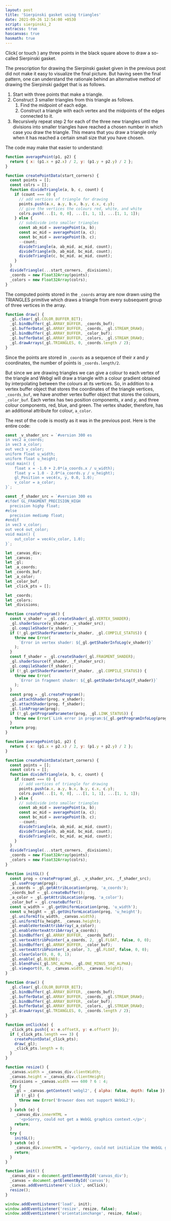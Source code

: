 ```yaml
---
layout: post
title: 'Sierpinski gasket using triangles'
date: 2021-09-26 12:54:00 +0530
script: sierpinski_2
extracss: true
hascanvas: true
hasmath: true
---
```


Click( or touch ) any three points in the black square above to draw a so-called Sierpinski gasket.

The prescription for drawing the Sierpinski gasket given in the previous post did not make it easy to visualize the final picture. But having seen the final pattern, one can understand the rationale behind an alternative method of drawing the Sierpinski gadget that is as follows.

1. Start with three points that make a triangle.
2. Construct 3 smaller triangles from this triangle as follows.
   1. Find the midpoint of each edge.
   2. Construct a triangle with each vertex and the midpoints of the edges connected to it.
3. Recursively repeat step 2 for each of the three new triangles until the divisions into smaller triangles have reached a chosen number in which case you draw the triangle. This means that you draw a triangle only when it has reached a certain small size that you have chosen.

The code may make that easier to understand:

```javascript
function averagePoint(p1, p2) {
  return { x: (p1.x + p2.x) / 2, y: (p1.y + p2.y) / 2 };
}

function createPointData(start_corners) {
  const points = [];
  const colrs = [];
  function divideTriangle(a, b, c, count) {
    if (count === 0) {
      // add vertices of triangle for drawing
      points.push(a.x, a.y, b.x, b.y, c.x, c.y);
      // give the vertices the colours red, white, and white
      colrs.push(...[1, 0, 0], ...[1, 1, 1], ...[1, 1, 1]);
    } else {
      // subdivide into smaller triangles
      const ab_mid = averagePoint(a, b);
      const ac_mid = averagePoint(a, c);
      const bc_mid = averagePoint(b, c);
      --count;
      divideTriangle(a, ab_mid, ac_mid, count);
      divideTriangle(b, ab_mid, bc_mid, count);
      divideTriangle(c, bc_mid, ac_mid, count);
    }
  }
  divideTriangle(...start_corners, _divisions);
  _coords = new Float32Array(points);
  _colors = new Float32Array(colrs);
}
```

The computed points stored in the `_coords` array are now drawn using the TRIANGLES primitive which draws a triangle from every subsequent group of three vertices in the array.

```javascript
function draw() {
  _gl.clear(_gl.COLOR_BUFFER_BIT);
  _gl.bindBuffer(_gl.ARRAY_BUFFER, _coords_buf);
  _gl.bufferData(_gl.ARRAY_BUFFER, _coords, _gl.STREAM_DRAW);
  _gl.bindBuffer(_gl.ARRAY_BUFFER, _color_buf);
  _gl.bufferData(_gl.ARRAY_BUFFER, _colors, _gl.STREAM_DRAW);
  _gl.drawArrays(_gl.TRIANGLES, 0, _coords.length / 2);
}
```

Since the points are stored in `_coords` as a sequence of their $x$ and $y$ coordinates, the number of points is `_coords.length/2`.

But since we are drawing triangles we can give a colour to each vertex of the triangle and Webgl will draw a triangle with a colour gradient obtained by interpolating between the colours at its vertices. So, in addition to a vertex buffer object that stores the coordinates of the triangle vertices, `_coords_buf`, we have another vertex buffer object that stores the colours, `_color_buf`. Each vertex has two position components, $x$ and $y$, and three colour components, red, blue, and green. The vertex shader, therefore, has an additional attribute for colour, `a_color`.

The rest of the code is mostly as it was in the previous post. Here is the entire code:

```javascript
const _v_shader_src = `#version 300 es
in vec2 a_coords;
in vec3 a_color;
out vec3 v_color;
uniform float u_width;
uniform float u_height;
void main() {
	float x = -1.0 + 2.0*(a_coords.x / u_width);
	float y = 1.0 - 2.0*(a_coords.y / u_height);
	gl_Position = vec4(x, y, 0.0, 1.0);
	v_color = a_color;
}`;

const _f_shader_src = `#version 300 es
#ifdef GL_FRAGMENT_PRECISION_HIGH
  precision highp float;
#else
  precision mediump float;
#endif
in vec3 v_color;
out vec4 out_color;
void main() {
	out_color = vec4(v_color, 1.0);
}`;

let _canvas_div;
let _canvas;
let _gl;
let _a_coords;
let _coords_buf;
let _a_color;
let _color_buf;
let _click_pts = [];

let _coords;
let _colors;
let _divisions;

function createProgram() {
  const v_shader = _gl.createShader(_gl.VERTEX_SHADER);
  _gl.shaderSource(v_shader, _v_shader_src);
  _gl.compileShader(v_shader);
  if (!_gl.getShaderParameter(v_shader, _gl.COMPILE_STATUS)) {
    throw new Error(
      `Error in vertex shader: ${_gl.getShaderInfoLog(v_shader)}`
    );
  }
  const f_shader = _gl.createShader(_gl.FRAGMENT_SHADER);
  _gl.shaderSource(f_shader, _f_shader_src);
  _gl.compileShader(f_shader);
  if (!_gl.getShaderParameter(f_shader, _gl.COMPILE_STATUS)) {
    throw new Error(
      `Error in fragment shader: ${_gl.getShaderInfoLog(f_shader)}`
    );
  }
  const prog = _gl.createProgram();
  _gl.attachShader(prog, v_shader);
  _gl.attachShader(prog, f_shader);
  _gl.linkProgram(prog);
  if (!_gl.getProgramParameter(prog, _gl.LINK_STATUS)) {
    throw new Error(`Link error in program:${_gl.getProgramInfoLog(prog)}`);
  }
  return prog;
}

function averagePoint(p1, p2) {
  return { x: (p1.x + p2.x) / 2, y: (p1.y + p2.y) / 2 };
}

function createPointData(start_corners) {
  const points = [];
  const colrs = [];
  function divideTriangle(a, b, c, count) {
    if (count === 0) {
      // add vertices of triangle for drawing
      points.push(a.x, a.y, b.x, b.y, c.x, c.y);
      colrs.push(...[1, 0, 0], ...[1, 1, 1], ...[1, 1, 1]);
    } else {
      // subdivide into smaller triangles
      const ab_mid = averagePoint(a, b);
      const ac_mid = averagePoint(a, c);
      const bc_mid = averagePoint(b, c);
      --count;
      divideTriangle(a, ab_mid, ac_mid, count);
      divideTriangle(b, ab_mid, bc_mid, count);
      divideTriangle(c, bc_mid, ac_mid, count);
    }
  }
  divideTriangle(...start_corners, _divisions);
  _coords = new Float32Array(points);
  _colors = new Float32Array(colrs);
}

function initGL() {
  const prog = createProgram(_gl, _v_shader_src, _f_shader_src);
  _gl.useProgram(prog);
  _a_coords = _gl.getAttribLocation(prog, 'a_coords');
  _coords_buf = _gl.createBuffer();
  _a_color = _gl.getAttribLocation(prog, 'a_color');
  _color_buf = _gl.createBuffer();
  const u_width = _gl.getUniformLocation(prog, 'u_width');
  const u_height = _gl.getUniformLocation(prog, 'u_height');
  _gl.uniform1f(u_width, _canvas.width);
  _gl.uniform1f(u_height, _canvas.height);
  _gl.enableVertexAttribArray(_a_color);
  _gl.enableVertexAttribArray(_a_coords);
  _gl.bindBuffer(_gl.ARRAY_BUFFER, _coords_buf);
  _gl.vertexAttribPointer(_a_coords, 2, _gl.FLOAT, false, 0, 0);
  _gl.bindBuffer(_gl.ARRAY_BUFFER, _color_buf);
  _gl.vertexAttribPointer(_a_color, 3, _gl.FLOAT, false, 0, 0);
  _gl.clearColor(0, 0, 0, 1);
  _gl.enable(_gl.BLEND);
  _gl.blendFunc(_gl.SRC_ALPHA, _gl.ONE_MINUS_SRC_ALPHA);
  _gl.viewport(0, 0, _canvas.width, _canvas.height);
}

function draw() {
  _gl.clear(_gl.COLOR_BUFFER_BIT);
  _gl.bindBuffer(_gl.ARRAY_BUFFER, _coords_buf);
  _gl.bufferData(_gl.ARRAY_BUFFER, _coords, _gl.STREAM_DRAW);
  _gl.bindBuffer(_gl.ARRAY_BUFFER, _color_buf);
  _gl.bufferData(_gl.ARRAY_BUFFER, _colors, _gl.STREAM_DRAW);
  _gl.drawArrays(_gl.TRIANGLES, 0, _coords.length / 2);
}

function onClick(e) {
  _click_pts.push({ x: e.offsetX, y: e.offsetY });
  if (_click_pts.length === 3) {
    createPointData(_click_pts);
    draw(_gl);
    _click_pts.length = 0;
  }
}

function resize() {
  _canvas.width = _canvas_div.clientWidth;
  _canvas.height = _canvas_div.clientHeight;
  _divisions = _canvas.width === 600 ? 6 : 4;
  try {
    _gl = _canvas.getContext('webgl2', { alpha: false, depth: false });
    if (!_gl) {
      throw new Error('Browser does not support WebGL2');
    }
  } catch (e) {
    _canvas_div.innerHTML =
      '<p>Sorry, could not get a WebGL graphics context.</p>';
    return;
  }
  try {
    initGL();
  } catch (e) {
    _canvas_div.innerHTML = `<p>Sorry, could not initialize the WebGL graphics context: ${e.message}</p>`;
    return;
  }
}

function init() {
  _canvas_div = document.getElementById('canvas_div');
  _canvas = document.getElementById('canvas');
  _canvas.addEventListener('click', onClick);
  resize();
}

window.addEventListener('load', init);
window.addEventListener('resize', resize, false);
window.addEventListener('orientationchange', resize, false);
```

